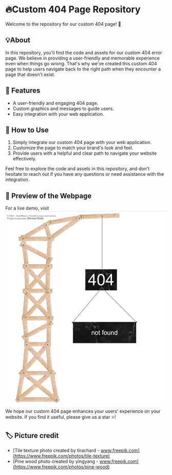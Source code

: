 # 🔥Custom 404 Page Repository

Welcome to the repository for our custom 404 page! 🚀

## 💡About

In this repository, you'll find the code and assets for our custom 404 error page. We believe in providing a user-friendly and memorable experience even when things go wrong. That's why we've created this custom 404 page to help users navigate back to the right path when they encounter a page that doesn't exist.

## 📌 Features

- A user-friendly and engaging 404 page.
- Custom graphics and messages to guide users.
- Easy integration with your web application.

## 💫 How to Use

1. Simply integrate our custom 404 page with your web application.
2. Customize the page to match your brand's look and feel.
3. Provide users with a helpful and clear path to navigate your website effectively.

Feel free to explore the code and assets in this repository, and don't hesitate to reach out if you have any questions or need assistance with the integration.

## 💟 Preview of the Webpage

For a live demo, visit [<img src="assets/404-page.png">](https://portfolio.darekduda.pl/crane-404-error-page/)

We hope our custom 404 page enhances your users' experience on your website. If you find it useful, please give us a star ⭐!

## 🏷️ Picture credit

- [Tile texture photo created by tirachard - www.freepik.com](https://www.freepik.com/photos/tile-texture)
- [Pine wood photo created by yingyang - www.freepik.com](https://www.freepik.com/photos/pine-wood)
